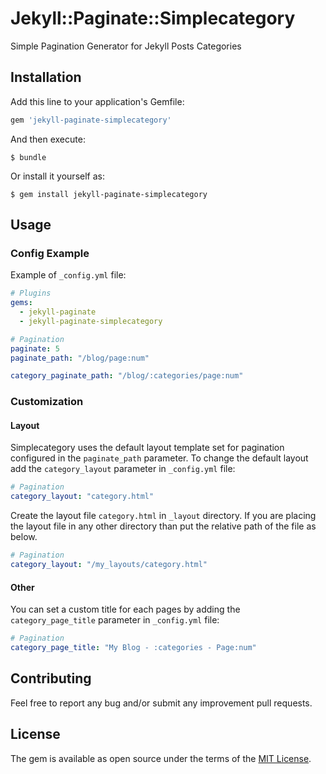 # Jekyll::Paginate::Simplecategory

Simple Pagination Generator for Jekyll Posts Categories


## Installation

Add this line to your application's Gemfile:

```ruby
gem 'jekyll-paginate-simplecategory'
```

And then execute:

    $ bundle

Or install it yourself as:

    $ gem install jekyll-paginate-simplecategory


## Usage

### Config Example

Example of `_config.yml` file:

```yaml
# Plugins
gems:
  - jekyll-paginate
  - jekyll-paginate-simplecategory

# Pagination
paginate: 5
paginate_path: "/blog/page:num"

category_paginate_path: "/blog/:categories/page:num"
```

### Customization

#### Layout

Simplecategory uses the default layout template set for pagination configured in the `paginate_path` parameter. To change the default layout add the `category_layout` parameter in `_config.yml` file:

```yaml
# Pagination
category_layout: "category.html"
```

Create the layout file `category.html` in `_layout` directory. If you are placing the layout file in any other directory than put the relative path of the file as below.

```yaml
# Pagination
category_layout: "/my_layouts/category.html"
```

#### Other

You can set a custom title for each pages by adding the `category_page_title` parameter in `_config.yml` file:

```yaml
# Pagination
category_page_title: "My Blog - :categories - Page:num"
```


## Contributing

Feel free to report any bug and/or submit any improvement pull requests.


## License

The gem is available as open source under the terms of the [MIT License](http://opensource.org/licenses/MIT).

